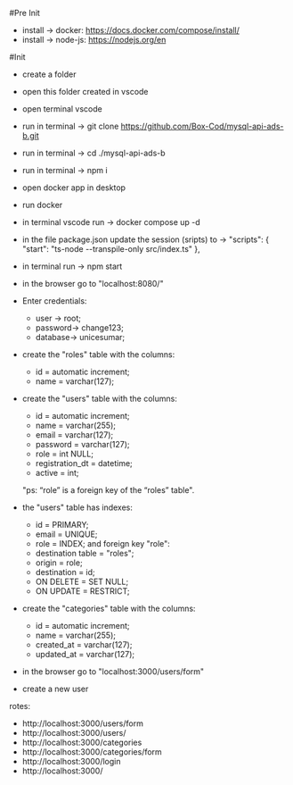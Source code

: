 #Pre Init

- install -> docker: https://docs.docker.com/compose/install/
- install -> node-js: https://nodejs.org/en

#Init

- create a folder
- open this folder created in vscode
- open terminal vscode
- run in terminal -> git clone https://github.com/Box-Cod/mysql-api-ads-b.git
- run in terminal -> cd ./mysql-api-ads-b
- run in terminal -> npm i
- open docker app in desktop
- run docker
- in terminal vscode run -> docker compose up -d
- in the file package.json update the session (sripts) to ->
    "scripts": {
      "start": "ts-node --transpile-only src/index.ts"
    },
- in terminal run -> npm start
- in the browser go to "localhost:8080/"
  
- Enter credentials:
    - user -> root;
    - password-> change123;
    - database-> unicesumar;

- create the "roles" table with the columns:
    - id = automatic increment;
    - name = varchar(127);

- create the "users" table with the columns:
    - id = automatic increment;
    - name = varchar(255);
    - email = varchar(127);
    - password = varchar(127);
    - role = int NULL;
    - registration_dt = datetime;
    - active = int;
  
    "ps: “role” is a foreign key of the “roles” table".

- the "users" table has indexes:
    - id = PRIMARY;
    - email = UNIQUE;
    - role = INDEX;
  and foreign key "role":
    - destination table = "roles";
    - origin = role;
    - destination = id;
    - ON DELETE = SET NULL;
    - ON UPDATE = RESTRICT;

- create the "categories" table with the columns:
    - id = automatic increment;
    - name = varchar(255);
    - created_at = varchar(127);
    - updated_at = varchar(127);

- in the browser go to "localhost:3000/users/form"
- create a new user

rotes: 
 - http://localhost:3000/users/form
 - http://localhost:3000/users/
 - http://localhost:3000/categories
 - http://localhost:3000/categories/form
 - http://localhost:3000/login
 - http://localhost:3000/


